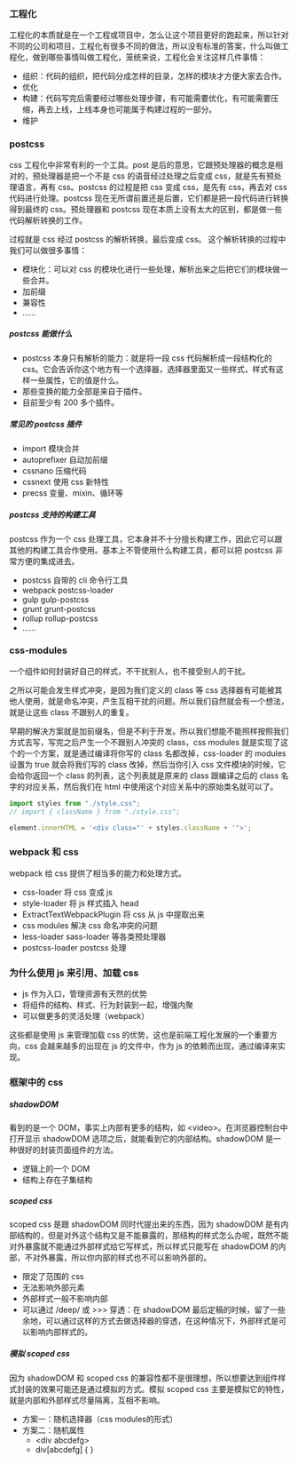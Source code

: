 ### 工程化

工程化的本质就是在一个工程或项目中，怎么让这个项目更好的跑起来，所以针对不同的公司和项目，工程化有很多不同的做法，所以没有标准的答案，什么叫做工程化，做到哪些事情叫做工程化，笼统来说，工程化会关注这样几件事情：

* 组织：代码的组织，把代码分成怎样的目录，怎样的模块才方便大家去合作。
* 优化
* 构建：代码写完后需要经过哪些处理步骤，有可能需要优化，有可能需要压缩，再去上线，上线本身也可能属于构建过程的一部分。
* 维护



### postcss

css 工程化中非常有利的一个工具。post 是后的意思，它跟预处理器的概念是相对的，预处理器是把一个不是 css 的语音经过处理之后变成 css，就是先有预处理语言，再有 css。postcss 的过程是把 css 变成 css，是先有 css，再去对 css 代码进行处理。postcss 现在无所谓前置还是后置，它们都是把一段代码进行转换得到最终的 css。预处理器和 postcss 现在本质上没有太大的区别，都是做一些代码解析转换的工作。

过程就是 css 经过 postcss 的解析转换，最后变成 css。 这个解析转换的过程中我们可以做很多事情：

* 模块化：可以对 css 的模块化进行一些处理，解析出来之后把它们的模块做一些合并。
* 加前缀
* 兼容性
* ......

##### postcss 能做什么

* postcss 本身只有解析的能力：就是将一段 css 代码解析成一段结构化的 css。它会告诉你这个地方有一个选择器，选择器里面又一些样式，样式有这样一些属性，它的值是什么。
* 那些变换的能力全部是来自于插件。
* 目前至少有 200 多个插件。

##### 常见的 postcss 插件

* import 模块合并
* autoprefixer 自动加前缀
* cssnano 压缩代码
* cssnext 使用 css 新特性
* precss 变量、mixin、循环等

##### postcss 支持的构建工具

postcss 作为一个 css 处理工具，它本身并不十分擅长构建工作，因此它可以跟其他的构建工具合作使用。基本上不管使用什么构建工具，都可以把 postcss 非常方便的集成进去。

* postcss 自带的 cli 命令行工具
* webpack postcss-loader
* gulp gulp-postcss
* grunt grunt-postcss
* rollup rollup-postcss
* ......



### css-modules

一个组件如何封装好自己的样式，不干扰别人，也不接受别人的干扰。

之所以可能会发生样式冲突，是因为我们定义的 class 等 css 选择器有可能被其他人使用，就是命名冲突，产生互相干扰的问题。所以我们自然就会有一个想法，就是让这些 class 不跟别人的重复。

早期的解决方案就是加前缀名，但是不利于开发。所以我们想能不能照样按照我们方式去写，写完之后产生一个不跟别人冲突的 class，css modules 就是实现了这个的一个方案，就是通过编译将你写的 class 名都改掉，css-loader 的 modules 设置为 true 就会将我们写的 class 改掉，然后当你引入 css 文件模块的时候，它会给你返回一个 class 的列表，这个列表就是原来的 class 跟编译之后的 class 名字的对应关系，然后我们在 html 中使用这个对应关系中的原始类名就可以了。

```js
import styles from "./style.css";
// import { className } from "./style.css";

element.innerHTML = '<div class="' + styles.className + '">';
```



### webpack 和 css

webpack 给 css 提供了相当多的能力和处理方式。

* css-loader 将 css 变成 js
* style-loader 将 js 样式插入 head
* ExtractTextWebpackPlugin 将 css 从 js 中提取出来
* css modules 解决 css 命名冲突的问题
* less-loader sass-loader 等各类预处理器
* postcss-loader postcss 处理



### 为什么使用 js 来引用、加载 css

* js 作为入口，管理资源有天然的优势
* 将组件的结构、样式、行为封装到一起，增强内聚
* 可以做更多的灵活处理（webpack）

这些都是使用 js 来管理加载 css 的优势，这也是前端工程化发展的一个重要方向，css 会越来越多的出现在 js 的文件中，作为 js 的依赖而出现，通过编译来实现。



### 框架中的 css

##### shadowDOM

看到的是一个 DOM，事实上内部有更多的结构，如 \<video>。在浏览器控制台中打开显示 shadowDOM 选项之后，就能看到它的内部结构。shadowDOM 是一种很好的封装页面组件的方法。

* 逻辑上的一个 DOM
* 结构上存在子集结构

##### scoped css

scoped css 是跟 shadowDOM 同时代提出来的东西，因为 shadowDOM 是有内部结构的，但是对外这个结构又是不能暴露的，那结构的样式怎么办呢，既然不能对外暴露就不能通过外部样式给它写样式，所以样式只能写在 shadowDOM 的内部，不对外暴露，所以你内部的样式也不可以影响外部的。

* 限定了范围的 css
* 无法影响外部元素
* 外部样式一般不影响内部
* 可以通过 /deep/ 或 >>> 穿透：在 shadowDOM 最后定稿的时候，留了一些余地，可以通过这样的方式去做选择器的穿透，在这种情况下，外部样式是可以影响内部样式的。

##### 模拟 scoped css

因为 shadowDOM 和 scoped css 的兼容性都不是很理想，所以想要达到组件样式封装的效果可能还是通过模拟的方式。模拟 scoped css 主要是模拟它的特性，就是内部和外部样式尽量隔离，互相不影响。

* 方案一：随机选择器（css modules的形式）
* 方案二：随机属性
  * \<div abcdefg> 
  * div[abcdefg] { }

